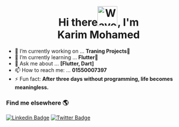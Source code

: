 <h1 align="center">Hi there<img src="https://user-images.githubusercontent.com/33700292/101157406-eec79080-35de-11eb-9543-5c57727a309b.gif" alt="Wave Emoji"  width="54px" />, I'm <br><b>Karim Mohamed</b></h1>



- 🔭 I’m currently working on ... **Traning Projects💪**
- 🌱 I’m currently learning ... **Flutter🚀**
- 💬 Ask me about ... **[Flutter, Dart]**
- 📫 How to reach me: ... **01550007397**
- ⚡ Fun fact: **After three days without programming, life becomes meaningless.**



### Find me elsewhere 🌎

[![Linkedin Badge](https://img.shields.io/badge/-LinkedIn-blue?style=flat-square&logo=Linkedin&logoColor=white&link=https://www.linkedin.com/in/harshkumarkhatri/)](https://www.linkedin.com/in/karim-mohamed-7b32671b3/) [![Twitter Badge](https://img.shields.io/badge/-Twitter-1ca0f1?style=flat-square&labelColor=1ca0f1&logo=twitter&logoColor=white&link=https://twitter.com/_diogorodrigues)](https://twitter.com/KarMohamed7)

